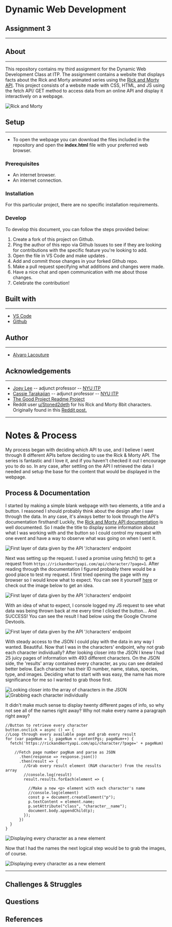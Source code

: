 # Dynamic Web Development 
## Assignment 3
***
## About
***
This repository contains my third assignment for the Dynamic Web Development Class at ITP. The assignment contains a website that displays facts about the Rick and Morty animated series using the  [Rick and Morty API](https://rickandmortyapi.com/). This project consists of a website made with CSS, HTML, and JS using the fetch API/ GET method to access data from an online API and display it interactively on a webpage. 

![Rick and Morty](assets/rickAndMortyMain.jpeg)

## Setup
***

 - To open the webpage you can download the files included in the repository and open the **index.html** file with your preferred web browser.

### Prerequisites

 -  An internet browser.
 -  An internet connection.



### Installation

For this particular project, there are no specific installation requirements.

### Develop

To develop this document, you can follow the steps provided below:
1. Create a fork of this project on Github.
2. Ping the author of this repo via Github Issues to see if they are looking for contributions with the specific feature you're looking to add.
3. Open the file in VS Code and make updates .
4. Add and commit those changes in your forked Github repo.
5. Make a pull request specifying what additions and changes were made.
6. Have a nice chat and open communication with me about those changes. 
7. Celebrate the contribution! 

## Built with
***
* [VS Code](https://code.visualstudio.com/)
* [Github](https://github.com)


## Author
***
* [Alvaro Lacouture](https://alvarolacouture.com) 

## Acknowledgements
***
* [Joey Lee](https://jk-lee.com) -- adjunct professor -- [NYU ITP](https://itp.nyu.edu)
* [Cassie Tarakajian](https://cassietarakajian.com/) -- adjunct professor -- [NYU ITP](https://itp.nyu.edu)
* [The Good Project Readme Project](https://github.com/itp-dwd/2020-spring/blob/master/templates/readme-template.md)
* Reddit user [u/Stoned2deth](https://www.reddit.com/user/Stoned2deth/) for his Rick and Morty 8bit characters. Originally found in this [Reddit post.](https://www.reddit.com/r/rickandmorty/comments/62yiew/8_bit_rick_and_morty_characters_i_worked_on/)



***
# Notes & Process

My process began with deciding which API to use, and I believe I went through 8 different APIs before deciding to use the Rick & Morty API. The series is fantastic and I love it, and if you haven't checked it out I encourage you to do so. In any case, after settling on the API I retrieved the data I needed and setup the base for the content that would be displayed in the webpage.



## Process & Documentation

I started by making a simple blank webpage with two elements, a title and a button. I reasoned I should probably think about the design after I saw through the data. In any case, it's always better to look through the API's documentation firsthand! Luckily, the [Rick and Morty API documentation](https://rickandmortyapi.com/documentation) is well documented. So I made the title to display some information about what I was working with and the button so I could control my request with one event and have a way to observe what was going on when I sent it. 

![First layer of data given by the API '/characters' endpoint](assets/processUI_1.PNG)

Next was setting up the request. I used 
a promise using fetch() to get a request from `https://rickandmortyapi.com/api/character/?page=1`. After reading through the documentation I figured probably there would be a good place to test my request. I first tried opening the page with my browser so I would know what to expect. You can see it yourself [here](https://rickandmortyapi.com/api/character/?page=1) or check out the image below to get an idea. 

![First layer of data given by the API '/characters' endpoint](assets/process_0.PNG)

With an idea of what to expect, I console logged my JS request to see what data was being thrown back at me every time I clicked the button... And SUCCESS! You can see the result I had below using the Google Chrome Devtools.


![First layer of data given by the API '/characters' endpoint](assets/process_1.PNG)

With steady access to the JSON I could play with the data in any way I wanted. Beautiful. Now that I was in the characters' endpoint, why not grab each character individually? After looking closer into the JSON I knew I had 25 juicy pages of information with 493 different characters. On the JSON side, the 'results' array contained every character, as you can see detailed better below. Each character has their ID number, name, status, species, type, and images. Deciding what to start with was easy, the name has more significance for me so I wanted to grab those first.

![Looking closer into the array of characters in the JSON](assets/process_2.PNG)
![Grabbing each character individually](assets/process_3.PNG)

It didn't make much sense to display twenty different pages of info, so why not see all of the names right away? Why not make every name a paragraph right away?


    //Button to retrieve every character
    button.onclick = async () => {
    //Loop through every available page and grab every result
    for (var pageNum = 1; pageNum < contentPgs; pageNum++) {
      fetch('https://rickandmortyapi.com/api/character/?page=' + pageNum)

        //Fetch page number pagNum and parse as JSON
          .then(response => response.json())
          .then(result => {
            //Grab every result element (R&M character) from the results array
            //console.log(result)
            result.results.forEach(element => {

              //Make a new <p> element with each character's name
              //console.log(element)
              const p = document.createElement("p");
              p.textContent = element.name;
              p.setAttribute("class", "character__name");
              document.body.appendChild(p);
            });    
          })
      }
    }

![Displaying every character as a new <p> element](assets/processUI_2.PNG)

Now that I had the names the next logical step would be to grab the images, of course.

![Displaying every character as a new <p> element](assets/charsImg.gif)


***



## Challenges & Struggles
  


## Questions



## References

